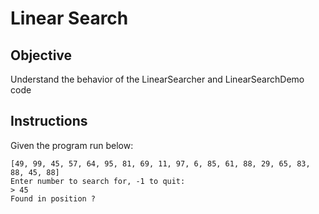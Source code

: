 # Linear Search 

## Objective

Understand the behavior of the LinearSearcher and LinearSearchDemo code 

## Instructions
Given the program run below: 

    [49, 99, 45, 57, 64, 95, 81, 69, 11, 97, 6, 85, 61, 88, 29, 65, 83, 88, 45, 88]
    Enter number to search for, -1 to quit: 
    > 45
    Found in position ?